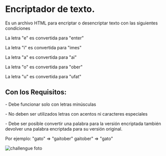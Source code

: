 <H1> Encriptador de texto.</H1> 
<p>Es un archivo HTML para encriptar o desencriptar texto con las siguientes condiciones</p>
<p>La letra "e" es convertida para "enter"</p>
<p>La letra "i" es convertida para "imes"</p>
<p>La letra "a" es convertida para "ai"</p>
<p>La letra "o" es convertida para "ober"</p>
<p>La letra "u" es convertida para "ufat"</p>
<H2>Con los Requisitos:</H2>
<P>- Debe funcionar solo con letras minúsculas</P>
<P>- No deben ser utilizados letras con acentos ni caracteres especiales</P>
<P>- Debe ser posible convertir una palabra para la versión encriptada también devolver una palabra encriptada para su versión original.</P>

Por ejemplo:
"gato" => "gaitober"
gaitober" => "gato"

![challengue foto](https://user-images.githubusercontent.com/119705513/215364635-7a3d621d-3e21-4656-a73b-643618a46ec6.PNG)
